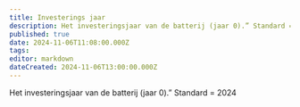 ```yaml
---
title: Investerings jaar
description: Het investeringsjaar van de batterij (jaar 0).” Standard = 2024
published: true
date: 2024-11-06T11:08:00.000Z
tags: 
editor: markdown
dateCreated: 2024-11-06T13:00:00.000Z
---
```


Het investeringsjaar van de batterij (jaar 0).” Standard = 2024